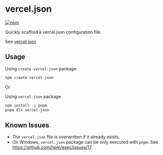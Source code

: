 # vercel.json

[![npm](https://img.shields.io/npm/v/create-vercel.json/latest)](https://www.npmjs.com/package/create-vercel.json)

Quickly scaffold a vercel.json configuration file.

See [vercel.json](src/vercel.json)

## Usage

Using `create-vercel.json` package

```bash
npm create vercel.json
```

Or

Using `vercel.json` package

```bash
npm install -g pnpm
pnpm dlx vercel.json
```

## Known Issues

* The `vercel.json` file is overwritten if it already exists.
* On Windows, `vercel.json` package can be only executed with `pnpm`. See <https://github.com/npm/exec/issues/17>.
